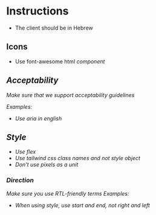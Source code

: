 # Instructions

- The client should be in Hebrew

## Icons

- Use font-awesome html <i> component

## Acceptability

Make sure that we support acceptability guidelines

Examples:

- Use aria in english

## Style

- Use flex
- Use tailwind css class names and not style object
- Don't use pixels as a unit

### Direction

Make sure you use RTL-friendly terms
Examples:

- When using style, use start and end, not right and left
